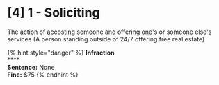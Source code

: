 # \[4] 1 - Soliciting

The action of accosting someone and offering one's or someone else's services (A person standing outside of 24/7 offering free real estate)

{% hint style="danger" %}
**Infraction**\
****\
**Sentence:** None\
**Fine:** $75
{% endhint %}
